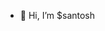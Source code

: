 - 👋 Hi, I’m $santosh


<!---
santoshkafle999/santoshkafle999 is a ✨ special ✨ repository because its `README.md` (this file) appears on your GitHub profile.
You can click the Preview link to take a look at your changes.
--->

